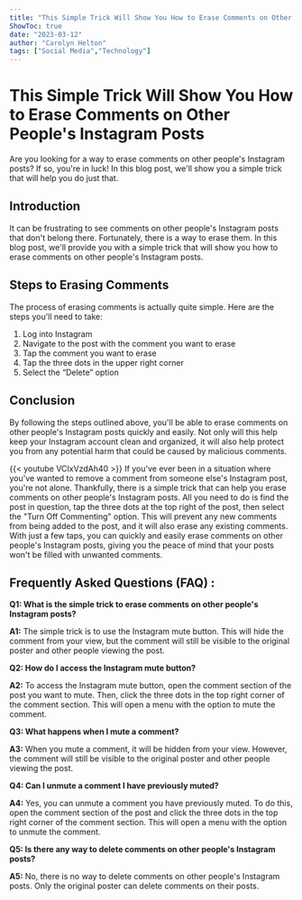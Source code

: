 ```yaml
---
title: "This Simple Trick Will Show You How to Erase Comments on Other People's Instagram Posts!"
ShowToc: true 
date: "2023-03-12"
author: "Carolyn Helton" 
tags: ["Social Media","Technology"]
---
```

# This Simple Trick Will Show You How to Erase Comments on Other People's Instagram Posts

Are you looking for a way to erase comments on other people's Instagram posts? If so, you're in luck! In this blog post, we'll show you a simple trick that will help you do just that. 

## Introduction

It can be frustrating to see comments on other people's Instagram posts that don't belong there. Fortunately, there is a way to erase them. In this blog post, we'll provide you with a simple trick that will show you how to erase comments on other people's Instagram posts. 

## Steps to Erasing Comments

The process of erasing comments is actually quite simple. Here are the steps you'll need to take: 

1. Log into Instagram
2. Navigate to the post with the comment you want to erase
3. Tap the comment you want to erase
4. Tap the three dots in the upper right corner
5. Select the “Delete” option

## Conclusion

By following the steps outlined above, you'll be able to erase comments on other people's Instagram posts quickly and easily. Not only will this help keep your Instagram account clean and organized, it will also help protect you from any potential harm that could be caused by malicious comments.

{{< youtube VCIxVzdAh40 >}} 
If you've ever been in a situation where you've wanted to remove a comment from someone else's Instagram post, you're not alone. Thankfully, there is a simple trick that can help you erase comments on other people's Instagram posts. All you need to do is find the post in question, tap the three dots at the top right of the post, then select the "Turn Off Commenting" option. This will prevent any new comments from being added to the post, and it will also erase any existing comments. With just a few taps, you can quickly and easily erase comments on other people's Instagram posts, giving you the peace of mind that your posts won't be filled with unwanted comments.

## Frequently Asked Questions (FAQ) :
**Q1: What is the simple trick to erase comments on other people's Instagram posts?**

**A1:** The simple trick is to use the Instagram mute button. This will hide the comment from your view, but the comment will still be visible to the original poster and other people viewing the post.

**Q2: How do I access the Instagram mute button?**

**A2:** To access the Instagram mute button, open the comment section of the post you want to mute. Then, click the three dots in the top right corner of the comment section. This will open a menu with the option to mute the comment. 

**Q3: What happens when I mute a comment?**

**A3:** When you mute a comment, it will be hidden from your view. However, the comment will still be visible to the original poster and other people viewing the post. 

**Q4: Can I unmute a comment I have previously muted?**

**A4:** Yes, you can unmute a comment you have previously muted. To do this, open the comment section of the post and click the three dots in the top right corner of the comment section. This will open a menu with the option to unmute the comment. 

**Q5: Is there any way to delete comments on other people's Instagram posts?**

**A5:** No, there is no way to delete comments on other people's Instagram posts. Only the original poster can delete comments on their posts.


